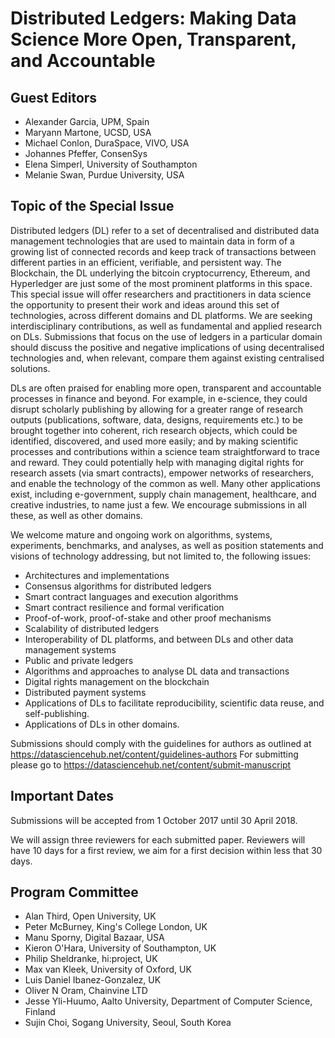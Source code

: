 Distributed Ledgers: Making Data Science More Open, Transparent, and Accountable
================================================================================

## Guest Editors

- Alexander Garcia, UPM, Spain
- Maryann Martone, UCSD, USA
- Michael Conlon, DuraSpace, VIVO, USA
- Johannes Pfeffer, ConsenSys
- Elena Simperl, University of Southampton
- Melanie Swan, Purdue University, USA


## Topic of the Special Issue

Distributed ledgers (DL) refer to a set of decentralised and distributed data
management technologies that are used to maintain data in form of a growing list
of connected records and keep track of transactions between different parties in
an efficient, verifiable, and persistent way. The Blockchain, the DL underlying
the bitcoin cryptocurrency, Ethereum, and Hyperledger are just some of the most
prominent platforms in this space. This special issue will offer researchers and
practitioners in data science the opportunity to present their work and ideas
around this set of technologies, across different domains and DL platforms. We
are seeking interdisciplinary contributions, as well as fundamental and applied
research on DLs. Submissions that focus on the use of ledgers in a particular
domain should discuss the positive and negative implications of using
decentralised technologies and, when relevant, compare them against existing
centralised solutions.

DLs are often praised for enabling more open, transparent and accountable
processes in finance and beyond. For example, in e-science, they could disrupt
scholarly publishing by allowing for a greater range of research outputs
(publications, software, data, designs, requirements etc.) to be brought
together into coherent, rich research objects, which could be identified,
discovered, and used more easily; and by making scientific processes and
contributions within a science team straightforward to trace and reward. They
could potentially help with managing digital rights for research assets (via
smart contracts), empower networks of researchers, and enable the technology of
the common as well. Many other applications exist, including e-government,
supply chain management, healthcare, and creative industries, to name just a
few. We encourage submissions in all these, as well as other domains. 

We welcome mature and ongoing work on algorithms, systems, experiments,
benchmarks, and analyses, as well as position statements and visions of
technology addressing, but not limited to, the following issues:

- Architectures and implementations 
- Consensus algorithms for distributed ledgers
- Smart contract languages and execution algorithms 
- Smart contract resilience and formal verification
- Proof-of-work, proof-of-stake and other proof mechanisms
- Scalability of distributed ledgers
- Interoperability of DL platforms, and between DLs and other data management
  systems
- Public and private ledgers 
- Algorithms and approaches to analyse DL data and transactions
- Digital rights management on the blockchain
- Distributed payment systems
- Applications of DLs to facilitate reproducibility, scientific data reuse, and
  self-publishing.
- Applications of DLs in other domains.

Submissions should comply with the guidelines for authors as outlined at
https://datasciencehub.net/content/guidelines-authors For submitting please go
to https://datasciencehub.net/content/submit-manuscript


## Important Dates

Submissions will be accepted from 1 October 2017 until 30 April 2018.

We will assign three reviewers for each submitted paper. Reviewers will have 10
days for a first review, we aim for a first decision within less that 30 days.


## Program Committee

- Alan Third, Open University, UK
- Peter McBurney, King's College London, UK
- Manu Sporny, Digital Bazaar, USA
- Kieron O'Hara, University of Southampton, UK
- Philip Sheldranke, hi:project, UK
- Max van Kleek, University of Oxford, UK
- Luis Daniel Ibanez-Gonzalez, UK
- Oliver N Oram, Chainvine LTD
- Jesse Yli-Huumo, Aalto University, Department of Computer Science, Finland
- Sujin Choi, Sogang University, Seoul, South Korea

